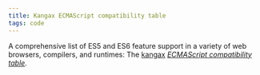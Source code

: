 ```yaml
---
title: Kangax ECMAScript compatibility table
tags: code
---
```

A comprehensive list of ES5 and ES6 feature support in a variety of web browsers, compilers, and runtimes: The [kangax](http://perfectionkills.com) [<cite>ECMAScript compatibility table</cite>](https://kangax.github.io/compat-table/es6/).